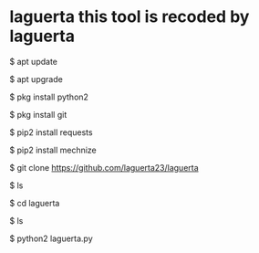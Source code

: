 # laguerta this tool is recoded by laguerta

$ apt update

$ apt upgrade

$ pkg install python2

$ pkg install git

$ pip2 install requests

$ pip2 install mechnize

$ git clone https://github.com/laguerta23/laguerta

$ ls

$ cd laguerta

$ ls

$ python2 laguerta.py
